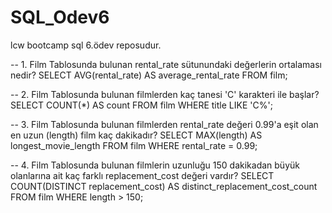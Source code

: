 # SQL_Odev6
lcw bootcamp sql 6.ödev reposudur.

-- 1. Film Tablosunda bulunan rental_rate sütunundaki değerlerin ortalaması nedir?
SELECT AVG(rental_rate) AS average_rental_rate
FROM film;

-- 2. Film Tablosunda bulunan filmlerden kaç tanesi 'C' karakteri ile başlar?
SELECT COUNT(*) AS count
FROM film
WHERE title LIKE 'C%';

-- 3. Film Tablosunda bulunan filmlerden rental_rate değeri 0.99'a eşit olan en uzun (length) film kaç dakikadır?
SELECT MAX(length) AS longest_movie_length
FROM film
WHERE rental_rate = 0.99;

-- 4. Film Tablosunda bulunan filmlerin uzunluğu 150 dakikadan büyük olanlarına ait kaç farklı replacement_cost değeri vardır?
SELECT COUNT(DISTINCT replacement_cost) AS distinct_replacement_cost_count
FROM film
WHERE length > 150;

